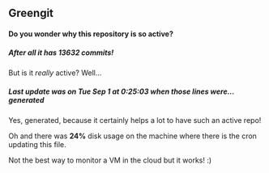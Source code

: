 ## Greengit

#### Do you wonder why this repository is so active?

##### After all it has 13632 commits!

But is it *really* active? Well...

##### Last update was on Tue Sep 1 at 0:25:03 when those lines were... generated

Yes, generated, because it certainly helps a lot to have such an active repo!

Oh and there was **24%** disk usage on the machine
where there is the cron updating this file.

Not the best way to monitor a VM in the cloud but it works! :)
